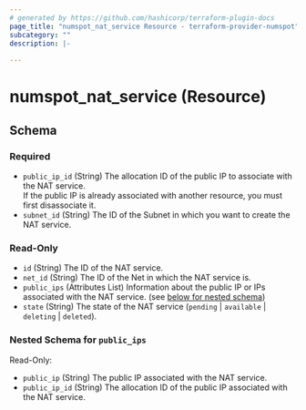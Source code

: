 ```yaml
---
# generated by https://github.com/hashicorp/terraform-plugin-docs
page_title: "numspot_nat_service Resource - terraform-provider-numspot"
subcategory: ""
description: |-
  
---
```


# numspot_nat_service (Resource)





<!-- schema generated by tfplugindocs -->
## Schema

### Required

- `public_ip_id` (String) The allocation ID of the public IP to associate with the NAT service.<br />
If the public IP is already associated with another resource, you must first disassociate it.
- `subnet_id` (String) The ID of the Subnet in which you want to create the NAT service.

### Read-Only

- `id` (String) The ID of the NAT service.
- `net_id` (String) The ID of the Net in which the NAT service is.
- `public_ips` (Attributes List) Information about the public IP or IPs associated with the NAT service. (see [below for nested schema](#nestedatt--public_ips))
- `state` (String) The state of the NAT service (`pending` \| `available` \| `deleting` \| `deleted`).

<a id="nestedatt--public_ips"></a>
### Nested Schema for `public_ips`

Read-Only:

- `public_ip` (String) The public IP associated with the NAT service.
- `public_ip_id` (String) The allocation ID of the public IP associated with the NAT service.
